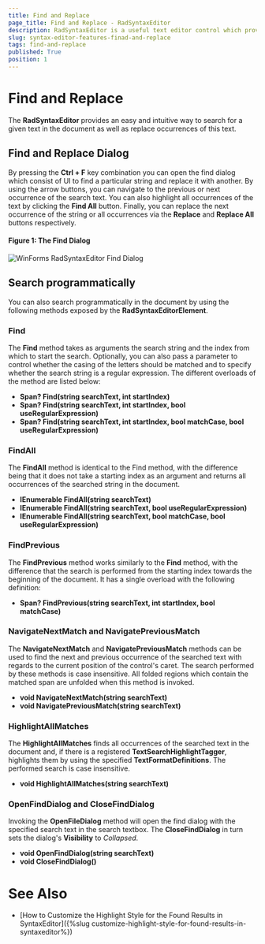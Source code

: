 ```yaml
---
title: Find and Replace
page_title: Find and Replace - RadSyntaxEditor
description: RadSyntaxEditor is a useful text editor control which provides built-in syntax highlighting and code editing experience 
slug: syntax-editor-features-finad-and-replace
tags: find-and-replace
published: True
position: 1
---
```


# Find and Replace

The **RadSyntaxEditor** provides an easy and intuitive way to search for a given text in the document as well as replace occurrences of this text.

## Find and Replace Dialog

By pressing the **Ctrl + F** key combination you can open the find dialog which consist of UI to find a particular string and replace it with another. By using the arrow buttons, you can navigate to the previous or next occurrence of the search text. You can also highlight all occurrences of the text by clicking the **Find All** button. Finally, you can replace the next occurrence of the string or all occurrences via the **Replace** and **Replace All** buttons respectively.

#### Figure 1: The Find Dialog

![WinForms RadSyntaxEditor Find Dialog](images/find-and-replace.png)

## Search programmatically

You can also search programmatically in the document by using the following methods exposed by the **RadSyntaxEditorElement**.

### Find

The **Find** method takes as arguments the search string and the index from which to start the search. Optionally, you can also pass a parameter to control whether the casing of the letters should be matched and to specify whether the search string is a regular expression. The different overloads of the method are listed below:

- **Span? Find(string searchText, int startIndex)**
- **Span? Find(string searchText, int startIndex, bool useRegularExpression)**
- **Span? Find(string searchText, int startIndex, bool matchCase, bool useRegularExpression)**
  
### FindAll

The **FindAll** method is identical to the Find method, with the difference being that it does not take a starting index as an argument and returns all occurrences of the searched string in the document.

- **IEnumerable FindAll(string searchText)**
- **IEnumerable FindAll(string searchText, bool useRegularExpression)**
- **IEnumerable FindAll(string searchText, bool matchCase, bool useRegularExpression)**

### FindPrevious

The **FindPrevious** method works similarly to the **Find** method, with the difference that the search is performed from the starting index towards the beginning of the document. It has a single overload with the following definition:

- **Span? FindPrevious(string searchText, int startIndex, bool matchCase)**
  
### NavigateNextMatch and NavigatePreviousMatch

The **NavigateNextMatch** and **NavigatePreviousMatch** methods can be used to find the next and previous occurrence of the searched text with regards to the current position of the control's caret. The search performed by these methods is case insensitive. All folded regions which contain the matched span are unfolded when this method is invoked.

- **void NavigateNextMatch(string searchText)**
- **void NavigatePreviousMatch(string searchText)**

### HighlightAllMatches

The **HighlightAllMatches** finds all occurrences of the searched text in the document and, if there is a registered **TextSearchHighlightTagger**, highlights them by using the specified **TextFormatDefinitions**. The performed search is case insensitive.

- **void HighlightAllMatches(string searchText)**

### OpenFindDialog and CloseFindDialog

Invoking the **OpenFileDialog** method will open the find dialog with the specified search text in the search textbox. The **CloseFindDialog** in turn sets the dialog's **Visibility** to *Collapsed*.

- **void OpenFindDialog(string searchText)**
- **void CloseFindDialog()**

# See Also

* [How to Customize the Highlight Style for the Found Results in SyntaxEditor]({%slug customize-highlight-style-for-found-results-in-syntaxeditor%}) 

